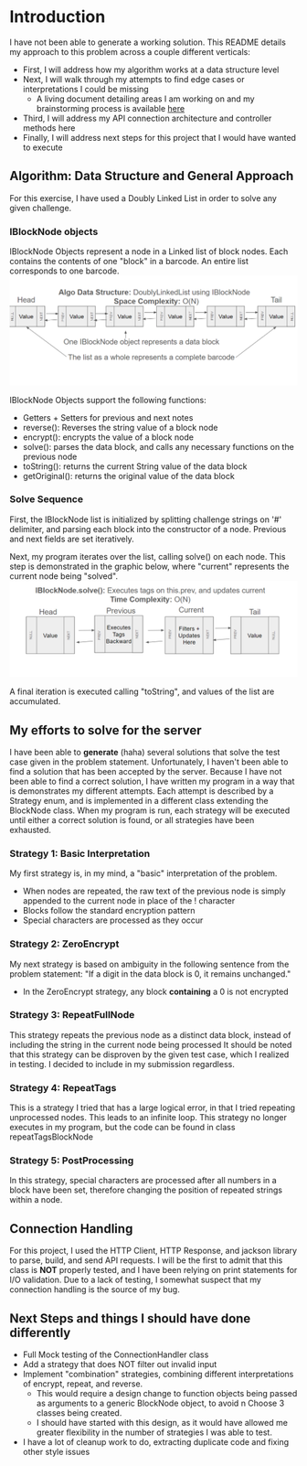 # Introduction

I have not been able to generate a working solution. This README details my approach to this problem across a couple different verticals:
- First, I will address how my algorithm works at a data structure level
- Next, I will walk through my attempts to find edge cases or interpretations I could be missing
  - A living document detailing areas I am working on and my brainstorming process is available [here](./ideas.md)
- Third, I will address my API connection architecture and controller methods here
- Finally, I will address next steps for this project that I would have wanted to execute


## Algorithm: Data Structure and General Approach

For this exercise, I have used a Doubly Linked List in order to solve any given challenge.

### IBlockNode objects

IBlockNode Objects represent a node in a Linked list of block nodes. Each contains the contents of one "block" in a barcode. An entire list corresponds to one barcode.
![IBlockNode linked list](./src/LinkedList.png)

IBlockNode Objects support the following functions:

- Getters + Setters for previous and next notes
- reverse(): Reverses the string value of a block node
- encrypt(): encrypts the value of a block node
- solve(): parses the data block, and calls any necessary functions on the previous node
- toString(): returns the current String value of the data block
- getOriginal(): returns the original value of the data block

### Solve Sequence

First, the IBlockNode list is initialized by splitting challenge strings on '#' delimiter, and parsing each block into the constructor of a node.
Previous and next fields are set iteratively.

Next, my program iterates over the list, calling solve() on each node. This step is demonstrated in the graphic below, where "current" represents the current node being "solved".
![IBlockNode Solve](./src/solve.png)

A final iteration is executed calling "toString", and values of the list are accumulated.

## My efforts to solve for the server

I have been able to **generate** (haha) several solutions that solve the test case given in the problem statement. Unfortunately, I haven't been able to find a solution that has been accepted by the server.
Because I have not been able to find a correct solution, I have written my program in a way that is demonstrates my different attempts. Each attempt is described by a Strategy enum, and is implemented in a different class extending the BlockNode class.
When my program is run, each strategy will be executed until either a correct solution is found, or all strategies have been exhausted.

### Strategy 1: Basic Interpretation
My first strategy is, in my mind, a "basic" interpretation of the problem. 
- When nodes are repeated, the raw text of the previous node is simply appended to the current node in place of the ! character
- Blocks follow the standard encryption pattern
- Special characters are processed as they occur

### Strategy 2: ZeroEncrypt
My next strategy is based on ambiguity in the following sentence from the problem statement: "If a digit in the data block is 0, it remains unchanged."
- In the ZeroEncrypt strategy, any block **containing** a 0 is not encrypted

### Strategy 3: RepeatFullNode
This strategy repeats the previous node as a distinct data block, instead of including the string in the current node being processed
It should be noted that this strategy can be disproven by the given test case, which I realized in testing. I decided to include in my submission regardless.

### Strategy 4: RepeatTags
This is a strategy I tried that has a large logical error, in that I tried repeating unprocessed nodes. This leads to an infinite loop.
This strategy no longer executes in my program, but the code can be found in class repeatTagsBlockNode

### Strategy 5: PostProcessing
In this strategy, special characters are processed after all numbers in a block have been set, therefore changing the position of repeated strings within a node.


## Connection Handling
For this project, I used the HTTP Client, HTTP Response, and jackson library to parse, build, and send API requests.
I will be the first to admit that this class is **NOT** properly tested, and I have been relying on print statements for I/O validation.
Due to a lack of testing, I somewhat suspect that my connection handling is the source of my bug.

## Next Steps and things I should have done differently
- Full Mock testing of the ConnectionHandler class
- Add a strategy that does NOT filter out invalid input
- Implement "combination" strategies, combining different interpretations of encrypt, repeat, and reverse.
  - This would require a design change to function objects being passed as arguments to a generic BlockNode object, to avoid n Choose 3 classes being created.
  - I should have started with this design, as it would have allowed me greater flexibility in the number of strategies I was able to test.
- I have a lot of cleanup work to do, extracting duplicate code and fixing other style issues